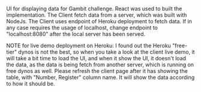 UI for displaying data for Gambit challenge. React was used to built the implementation. The Client fetch data from a server, which was built with NodeJs. The Client uses endpoint of Heroku deployment to fetch data. If in any case requires the usage of localhost, change endpoint to "localhost:8080" after the local server has been served.

NOTE for live demo deployment on Heroku:
I found out the Heroku "free-tier" dynos is not the best, so when you take a look at the client live demo, it will take a bit time to load the UI, and when it show the UI, it doesn't load the data, as the data is being fetch from another server, which is running on free dynos as well. Please refresh the client page after it has showing the table, with "Number, Register" column name. It will show the data according to how it should be. 
